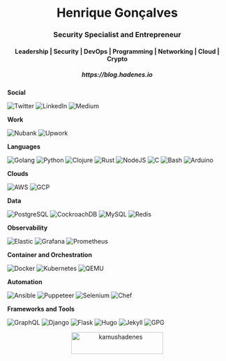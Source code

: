 <h1 align="center">Henrique Gonçalves</h1>
<h3 align="center">Security Specialist and Entrepreneur</h3>
<h4 align="center">Leadership | Security | DevOps | Programming | Networking | Cloud | Crypto</h4>
<h5 align="center">https://blog.hadenes.io</h5>

**Social**

![Twitter](http://img.shields.io/badge/-Twitter-1DA1F2?style=flat-square&logo=twitter&logoColor=ffffff)
![LinkedIn](http://img.shields.io/badge/-LinkedIn-0A66C2?style=flat-square&logo=linkedin&logoColor=ffffff)
![Medium](http://img.shields.io/badge/-Medium-000000?style=flat-square&logo=medium&logoColor=ffffff)

**Work**

![Nubank](http://img.shields.io/badge/-Nubank-8A05BE?style=flat-square&logo=nubank&logoColor=ffffff)
![Upwork](http://img.shields.io/badge/-Upwork-6FDA44?style=flat-square&logo=upwork&logoColor=ffffff)

**Languages**

![Golang](http://img.shields.io/badge/-Golang-00ADD8?style=flat-square&logo=go&logoColor=ffffff)
![Python](http://img.shields.io/badge/-Python-3776AB?style=flat-square&logo=python&logoColor=ffffff)
![Clojure](http://img.shields.io/badge/-Clojure-5881D8?style=flat-square&logo=clojure&logoColor=ffffff)
![Rust](http://img.shields.io/badge/-Rust-000000?style=flat-square&logo=rust&logoColor=ffffff)
![NodeJS](http://img.shields.io/badge/-NodeJS-339933?style=flat-square&logo=node.js&logoColor=ffffff)
![C](http://img.shields.io/badge/-C-A8B9CC?style=flat-square&logo=c&logoColor=ffffff)
![Bash](http://img.shields.io/badge/-Bash-4EAA25?style=flat-square&logo=gnu-bash&logoColor=ffffff)
![Arduino](http://img.shields.io/badge/-Arduino-00979D?style=flat-square&logo=arduino&logoColor=ffffff)

**Clouds**

![AWS](http://img.shields.io/badge/-AWS-232F3E?style=flat-square&logo=amazon-aws&logoColor=ffffff)
![GCP](http://img.shields.io/badge/-GCP-4285F4?style=flat-square&logo=google-cloud&logoColor=ffffff)

**Data**

![PostgreSQL](http://img.shields.io/badge/-PostgreSQL-336791?style=flat-square&logo=postgresql&logoColor=ffffff)
![CockroachDB](http://img.shields.io/badge/-CockroachDB-6933FF?style=flat-square&logo=cockroach-labs&logoColor=ffffff)
![MySQL](http://img.shields.io/badge/-MySQL-4479A1?style=flat-square&logo=mysql&logoColor=ffffff)
![Redis](http://img.shields.io/badge/-Redis-DC382D?style=flat-square&logo=redis&logoColor=ffffff)

**Observability**

![Elastic](http://img.shields.io/badge/-Elastic-005571?style=flat-square&logo=elastic&logoColor=ffffff)
![Grafana](http://img.shields.io/badge/-Grafana-F46800?style=flat-square&logo=grafana&logoColor=ffffff)
![Prometheus](http://img.shields.io/badge/-Prometheus-E6522C?style=flat-square&logo=prometheus&logoColor=ffffff)

**Container and Orchestration**

![Docker](http://img.shields.io/badge/-Docker-2496ED?style=flat-square&logo=docker&logoColor=ffffff)
![Kubernetes](http://img.shields.io/badge/-Kubernetes-326CE5?style=flat-square&logo=kubernetes&logoColor=ffffff)
![QEMU](http://img.shields.io/badge/-QEMU-FF6600?style=flat-square&logo=qemu&logoColor=ffffff)

**Automation**

![Ansible](http://img.shields.io/badge/-Ansible-EE0000?style=flat-square&logo=ansible&logoColor=ffffff)
![Puppeteer](http://img.shields.io/badge/-Puppeteer-40B5A4?style=flat-square&logo=puppeteer&logoColor=ffffff)
![Selenium](http://img.shields.io/badge/-Selenium-43B02A?style=flat-square&logo=selenium&logoColor=ffffff)
![Chef](http://img.shields.io/badge/-Chef-F09820?style=flat-square&logo=chef&logoColor=ffffff)

**Frameworks and Tools**

![GraphQL](http://img.shields.io/badge/-GraphQL-E10098?style=flat-square&logo=graphql&logoColor=ffffff)
![Django](http://img.shields.io/badge/-Django-092E20?style=flat-square&logo=django&logoColor=ffffff)
![Flask](http://img.shields.io/badge/-Flask-000000?style=flat-square&logo=flask&logoColor=ffffff)
![Hugo](http://img.shields.io/badge/-Hugo-FF4088?style=flat-square&logo=hugo&logoColor=ffffff)
![Jekyll](http://img.shields.io/badge/-Jekyll-CC0000?style=flat-square&logo=jekyll&logoColor=ffffff)
![GPG](http://img.shields.io/badge/-GPG-0093DD?style=flat-square&logo=gnu-privacy-guard&logoColor=ffffff)


<p align="center">
  <a href="https://www.buymeacoffee.com/kamushadenes"> <img src="https://cdn.buymeacoffee.com/buttons/v2/default-yellow.png" height="50" width="210" alt="kamushadenes" /></a>
</p>
